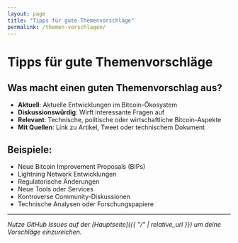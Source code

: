 ```yaml
---
layout: page
title: "Tipps für gute Themenvorschläge"
permalink: /themen-vorschlagen/
---
```


# Tipps für gute Themenvorschläge

## Was macht einen guten Themenvorschlag aus?

- **Aktuell**: Aktuelle Entwicklungen im Bitcoin-Ökosystem
- **Diskussionswürdig**: Wirft interessante Fragen auf
- **Relevant**: Technische, politische oder wirtschaftliche Bitcoin-Aspekte
- **Mit Quellen**: Link zu Artikel, Tweet oder technischem Dokument

## Beispiele:

- Neue Bitcoin Improvement Proposals (BIPs)
- Lightning Network Entwicklungen
- Regulatorische Änderungen
- Neue Tools oder Services
- Kontroverse Community-Diskussionen
- Technische Analysen oder Forschungspapiere

---

*Nutze GitHub Issues auf der [Hauptseite]({{ "/" | relative_url }}) um deine Vorschläge einzureichen.*
